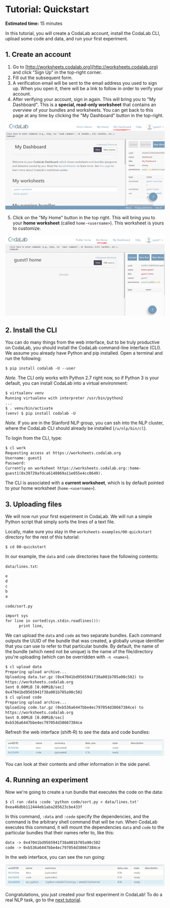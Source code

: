 # Tutorial: Quickstart

**Estimated time:** 15 minutes

In this tutorial, you will create a CodaLab account, install the CodaLab CLI,
upload some code and data, and run your first experiment.

## 1. Create an account

1.  Go to [http://worksheets.codalab.org](http://worksheets.codalab.org) and click "Sign Up" in the top-right corner.
2.  Fill out the subsequent form.
3.  A verification email will be sent to the email address you used to sign up. When you open it, there will be a link to follow in order to verify your account.
4.  After verifying your account, sign in again. This will bring you to "My
Dashboard". This is a **special, read-only worksheet** that contains an
overview of your bundles and worksheets. You can get back to this
page at any time by clicking the "My Dashboard" button in the top-right.

![Dashboard](images/dashboard.png)

5.  Click on the "My Home" button in the top right. This will bring you to your
**home worksheet** (called `home-<username>`). This worksheet is yours to
customize.

![My Home](images/home.png)

## 2. Install the CLI

You can do many things from the web interface,
but to be truly productive on CodaLab, you should install
the CodaLab command-line interface (CLI).
We assume you already have Python and pip installed.
Open a terminal and run the following:

    $ pip install codalab -U --user

*Note.*  The CLI only works with Python 2.7 right now, so if Python 3 is your default, you can install CodaLab into a virtual environment:

    $ virtualenv venv
    Running virtualenv with interpreter /usr/bin/python2
    ...
    $ . venv/bin/activate
    (venv) $ pip install codalab -U

*Note.* If you are in the Stanford NLP group, you can ssh into the NLP cluster,
where the CodaLab CLI should already be installed (`/u/nlp/bin/cl`).

To login from the CLI, type:

    $ cl work
    Requesting access at https://worksheets.codalab.org
    Username: guest1
    Password:
    Currently on worksheet https://worksheets.codalab.org::home-guest1(0x39729afdca6140869a11e055e4cc0649).

The CLI is associated with a **current worksheet**, which is by default pointed
to your home worksheet (`home-<username>`).

## 3. Uploading files

We will now run your first experiment in CodaLab.  We will run a simple Python
script that simply sorts the lines of a text file.

Locally, make sure you stay in the `worksheets-examples/00-quickstart` directory for the rest of this tutorial:

    $ cd 00-quickstart

In our example, the `data` and `code` directories have the following contents:

`data/lines.txt`:

    e
    d
    c
    b
    a

`code/sort.py`

    import sys
    for line in sorted(sys.stdin.readlines()):
    	  print line,

We can upload the `data` and `code` as two separate bundles.  Each command outputs the UUID of the bundle that was created,
a globally unique identifier that you can use to refer to that particular bundle.
By default, the name of the bundle (which need not be unique) is the name of the file/directory you're uploading (which can be overridden with `-n <name>`).

    $ cl upload data
    Preparing upload archive...
    Uploading data.tar.gz (0x47041bd9565941f38a001b705a90c502) to https://worksheets.codalab.org
    Sent 0.00MiB [0.00MiB/sec]
    0x47041bd9565941f38a001b705a90c502
    $ cl upload code
    Preparing upload archive...
    Uploading code.tar.gz (0xb536a6447bbe4ec797054d38667384ce) to https://worksheets.codalab.org
    Sent 0.00MiB [0.00MiB/sec]
    0xb536a6447bbe4ec797054d38667384ce

Refresh the web interface (shift-R) to see the data and code bundles:

![Data and code](images/data-code.png)

You can look at their contents and other information in the side panel.

## 4. Running an experiment

Now we're going to create a run bundle that executes the code on the data:

    $ cl run :data :code 'python code/sort.py < data/lines.txt'
    0xea46dbb112444eb1aba285623cbe433f

In this command, `:data` and `:code` specify the dependencies, and the command
is the arbitrary shell command that will be run.
When CodaLab executes this command, it will mount the dependencies `data` and `code` to the particular bundles that their names refer to, like this:

    data -> 0x47041bd9565941f38a001b705a90c502
    code -> 0xb536a6447bbe4ec797054d38667384ce

In the web interface, you can see the run going:

![Run](images/run.png)

Congratulations, you just created your first experiment in CodaLab!
To do a real NLP task, go to the [next tutorial](../01-nli).
